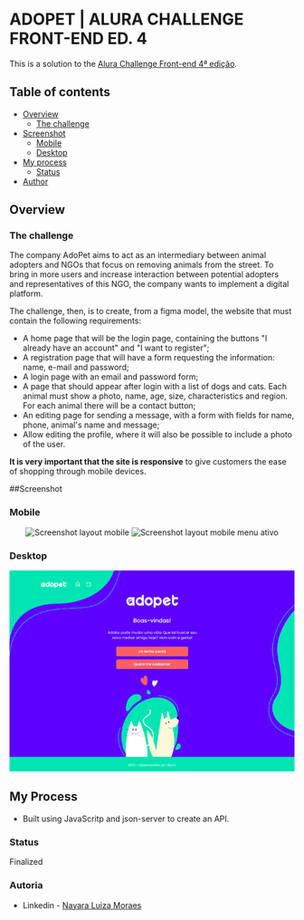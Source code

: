 # ADOPET | ALURA CHALLENGE FRONT-END ED. 4

This is a solution to the [Alura Challenge Front-end 4ª edição](https://www.alura.com.br/challenges/front-end-4?host=https://cursos.alura.com.br).

## Table of contents

- [Overview](#overview)
  - [The challenge](#the-challenge)
- [Screenshot](#screenshot)
  - [Mobile](#mobile)
  - [Desktop](#mobile)
- [My process](#my-process)
  - [Status](#status)
- [Author](#author)

## Overview

### The challenge

The company AdoPet aims to act as an intermediary between animal adopters and NGOs that focus on removing animals from the street. To bring in more users and increase interaction between potential adopters and representatives of this NGO, the company wants to implement a digital platform.

The challenge, then, is to create, from a figma model, the website that must contain the following requirements:
- A home page that will be the login page, containing the buttons "I already have an account" and "I want to register";
- A registration page that will have a form requesting the information: name, e-mail and password;
- A login page with an email and password form;
- A page that should appear after login with a list of dogs and cats. Each animal must show a photo, name, age, size, characteristics and region. For each animal there will be a contact button;
- An editing page for sending a message, with a form with fields for name, phone, animal's name and message;
- Allow editing the profile, where it will also be possible to include a photo of the user.

**It is very important that the site is responsive** to give customers the ease of shopping through mobile devices.

##Screenshot

### Mobile
<div align="center">
  <img src="./docs/screenshot-mobile.jpg" alt="Screenshot layout mobile">
  <img src="./docs/screenshot-mobile-active.jpg" alt="Screenshot layout mobile menu ativo">
</div>

### Desktop
![screenshot desktop layout](./docs/screenshot-desktop.png)

## My Process
- Built using JavaScritp and json-server to create an API.

### Status
Finalized

### Autoria
- Linkedin - [Nayara Luiza Moraes](https://www.linkedin.com/in/nayara-luiza-moraes-9a9382b5/)

